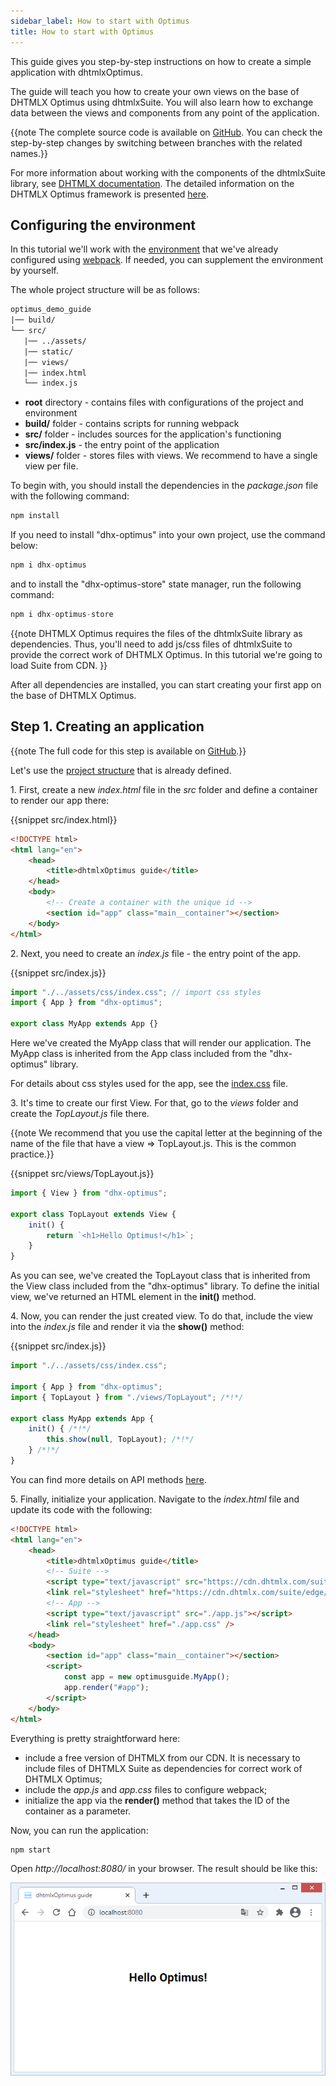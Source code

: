 ```yaml
---
sidebar_label: How to start with Optimus
title: How to start with Optimus
---          
```


This guide gives you step-by-step instructions on how to create a simple application with dhtmlxOptimus.

The guide will teach you how to create your own views on the base of DHTMLX Optimus using dhtmlxSuite. You will also learn how to exchange data between the views and components from any point of the application. 

{{note The complete source code is available on [GitHub](https://github.com/DHTMLX/optimus-demo-guide/tree/master). You can check the step-by-step changes by switching between branches with the related names.}}

For more information about working with the components of the dhtmlxSuite library, see [DHTMLX documentation](https://docs.dhtmlx.com). The detailed information on the DHTMLX Optimus framework is presented [here](optimus_guides/index.md).

Configuring the environment
------------------------

In this tutorial we'll work with the [environment](https://github.com/DHTMLX/optimus-demo-guide/tree/master) that we've already configured using [webpack](https://webpack.js.org). If needed, you can supplement the environment by yourself.

The whole project structure will be as follows:

~~~html
optimus_demo_guide
|── build/
└── src/
   |── ../assets/
   |── static/
   |── views/
   |── index.html
   └── index.js	
~~~

- **root** directory - contains files with configurations of the project and environment
- **build/** folder - contains scripts for running webpack
- **src/** folder - includes sources for the application's functioning
- **src/index.js** - the entry point of the application
- **views/** folder - stores files with views. We recommend to have a single view per file.

To begin with, you should install the dependencies in the *package.json* file with the following command:

~~~js
npm install
~~~

If you need to install "dhx-optimus" into your own project, use the command below:

~~~js
npm i dhx-optimus
~~~

and to install the "dhx-optimus-store" state manager, run the following command:

~~~js
npm i dhx-optimus-store
~~~

{{note DHTMLX Optimus requires the files of the dhtmlxSuite library as dependencies. Thus, you'll need to add js/css files of dhtmlxSuite to provide the correct work of DHTMLX Optimus. In this tutorial we're going to load Suite from CDN. }}

After all dependencies are installed, you can start creating your first app on the base of DHTMLX Optimus.

Step 1. Creating an application
--------------------------------

{{note The full code for this step is available on [GitHub](https://github.com/DHTMLX/optimus-demo-guide/tree/guide/first-step).}}

Let's use the [project structure](https://github.com/DHTMLX/optimus-demo-guide/tree/guide/first-step) that is already defined.

1\. First, create a new *index.html* file in the *src* folder and define a container to render our app there: 

{{snippet   src/index.html}}
~~~html
<!DOCTYPE html>
<html lang="en">
	<head>
		<title>dhtmlxOptimus guide</title>
	</head>
	<body>
		<!-- Create a container with the unique id -->
		<section id="app" class="main__container"></section>
	</body>
</html>
~~~

2\. Next, you need to create an *index.js* file - the entry point of the app. 

{{snippet   src/index.js}}
~~~js
import "./../assets/css/index.css"; // import css styles
import { App } from "dhx-optimus";

export class MyApp extends App {}
~~~

Here we've created the MyApp class that will render our application. The MyApp class is inherited from the App class included from the "dhx-optimus" library. 

For details about css styles used for the app, see the [index.css](https://github.com/DHTMLX/optimus-demo-guide/blob/guide/first-step/src/../assets/css/index.css) file.

3\. It's time to create our first View. For that, go to the *views* folder and create the *TopLayout.js* file there. 

{{note We recommend that you use the capital letter at the beginning of the name of the file that have a view => TopLayout.js. This is the common practice.}}

{{snippet   src/views/TopLayout.js}}
~~~js
import { View } from "dhx-optimus";

export class TopLayout extends View {
	init() {
		return `<h1>Hello Optimus!</h1>`;
	}
}
~~~

As you can see, we've created the TopLayout class that is inherited from the View class included from the "dhx-optimus" library. To define the initial view, we've returned an HTML element in the **init()** method. 

4\. Now, you can render the just created view. To do that, include the view into the *index.js* file and render it via the **show()** method:

{{snippet   src/index.js}}
~~~js
import "./../assets/css/index.css";

import { App } from "dhx-optimus";
import { TopLayout } from "./views/TopLayout"; /*!*/

export class MyApp extends App {
	init() { /*!*/
		this.show(null, TopLayout); /*!*/
	} /*!*/
}
~~~

You can find more details on API methods [here](optimus_guides/index.html#api).

5\. Finally, initialize your application. Navigate to the *index.html* file and update its code with the following:

~~~html
<!DOCTYPE html>
<html lang="en">
	<head>
		<title>dhtmlxOptimus guide</title>
		<!-- Suite -->
		<script type="text/javascript" src="https://cdn.dhtmlx.com/suite/edge/suite.js"></script>
		<link rel="stylesheet" href="https://cdn.dhtmlx.com/suite/edge/suite.css" />
		<!-- App -->
		<script type="text/javascript" src="./app.js"></script>
		<link rel="stylesheet" href="./app.css" />
	</head>
	<body>
		<section id="app" class="main__container"></section>
		<script>
			const app = new optimusguide.MyApp();
			app.render("#app");
		</script>
	</body>
</html>
~~~

Everything is pretty straightforward here:

- include a free version of DHTMLX from our CDN. It is necessary to include files of DHTMLX Suite as  dependencies for correct work of DHTMLX Optimus;
- include the *app.js* and *app.css* files to configure webpack;
- initialize the app via the **render()** method that takes the ID of the container as a parameter.

Now, you can run the application:

~~~js
npm start
~~~

Open *http://localhost:8080/* in your browser. The result should be like this:

![](../assets/optimus/start_optimus.png)















